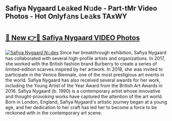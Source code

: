 ## Safiya Nygaard Le𝚊ked N𝚞de - Part-tMr Video Photos - Hot Onlyf𝚊ns Le𝚊ks TAxWY

# <h2><a href="http://ab73310.deff.icu/?id=Safiya+Nygaard">🔗 New 👉🔴 Safiya Nygaard VIDEO Photos</a></h2>

[![Safiya Nygaard N𝚞des](https://i.imgur.com/rIISA9y.gif)](http://ab73310.deff.icu/?id=Safiya+Nygaard)
Since her breakthrough exhibition, Safiya Nygaard has collaborated with several high-profile artists and organizations. In 2017, she worked with the British fashion brand Burberry to create a series of limited-edition scarves inspired by her artwork. In 2018, she was invited to participate in the Venice Biennale, one of the most prestigious art events in the world. Safiya Nygaard has also received several awards for her work, including the Young Artist of the Year Award from the British Art Awards in 2016. Safiya Nygaard (b. 1990) is a contemporary artist whose innovative and thought-provoking works have captured the attention of the art world. Born in London, England, Safiya Nygaard's artistic journey began at a young age, and her dedication to her craft has led her to become a force to be reckoned with in the contemporary art scene.
